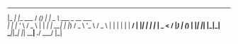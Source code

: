  _____ _             ____ _ _     ____                  
|_   _| |__   ___   / ___(_) |_  |  _ \ ___ _ __   ___  
  | | | '_ \ / _ \ | |  _| | __| | |_) / _ \ '_ \ / _ \ 
  | | | | | |  __/ | |_| | | |_  |  _ <  __/ |_) | (_) |
  |_| |_| |_|\___|  \____|_|\__| |_| \_\___| .__/ \___/ 
                                           |_|          
